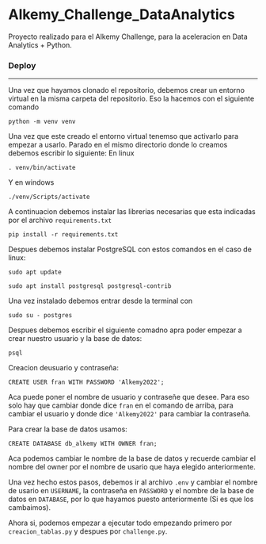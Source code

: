 # Alkemy_Challenge_DataAnalytics
Proyecto realizado para el Alkemy Challenge, para la aceleracion en Data Analytics + Python.

### Deploy
------
Una vez que hayamos clonado el repositorio, debemos crear un entorno virtual en la misma carpeta del repositorio. Eso la hacemos con el siguiente comando
```
python -m venv venv
```
Una vez que este creado el entorno virtual tenemso que activarlo para empezar a usarlo. Parado en el mismo directorio donde lo creamos debemos escribir lo siguiente:
En linux
```
. venv/bin/activate
```
Y en windows
```
./venv/Scripts/activate
```
A continuacion debemos instalar las librerias necesarias que esta indicadas por el archivo `requirements.txt`
```
pip install -r requirements.txt
```
Despues debemos instalar PostgreSQL con estos comandos en el caso de linux:
```
sudo apt update

sudo apt install postgresql postgresql-contrib
```
Una vez instalado debemos entrar desde la terminal con
```
sudo su - postgres
```
Despues debemos escribir el siguiente comadno apra poder empezar a crear nuestro usuario y la base de datos:
```
psql
```
Creacion deusuario y contraseña:
```
CREATE USER fran WITH PASSWORD 'Alkemy2022';
```
Aca puede poner el nombre de usuario y contraseñe que desee. Para eso solo hay que cambiar donde dice `fran` en el comando de arriba, para cambiar el usuario y donde dice `'Alkemy2022'` para cambiar la contraseña.

Para crear la base de datos usamos:
```
CREATE DATABASE db_alkemy WITH OWNER fran;
```
Aca podemos cambiar le nombre de la base de datos y recuerde cambiar el nombre del owner por el nombre de usario que haya elegido anteriormente.

Una vez hecho estos pasos, debemos ir al archivo `.env` y cambiar el nombre de usario en `USERNAME`, la contraseña en `PASSWORD` y el nombre de la base de datos en `DATABASE`, por lo que hayamos puesto anteriormente (Si es que los cambaimos).

Ahora si, podemos empezar a ejecutar todo empezando primero por `creacion_tablas.py` y despues por `challenge.py`.
